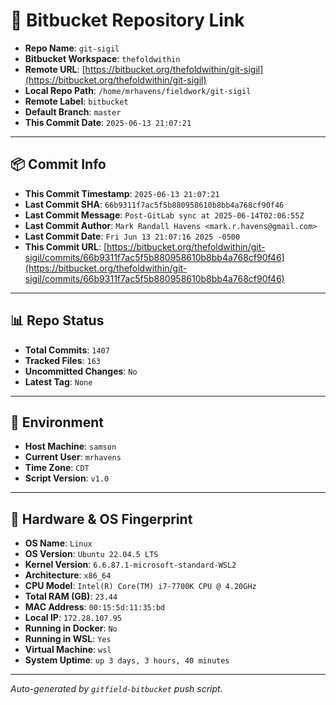 # 🔗 Bitbucket Repository Link

- **Repo Name**: `git-sigil`
- **Bitbucket Workspace**: `thefoldwithin`
- **Remote URL**: [https://bitbucket.org/thefoldwithin/git-sigil](https://bitbucket.org/thefoldwithin/git-sigil)
- **Local Repo Path**: `/home/mrhavens/fieldwork/git-sigil`
- **Remote Label**: `bitbucket`
- **Default Branch**: `master`
- **This Commit Date**: `2025-06-13 21:07:21`

---

## 📦 Commit Info

- **This Commit Timestamp**: `2025-06-13 21:07:21`
- **Last Commit SHA**: `66b9311f7ac5f5b880958610b8bb4a768cf90f46`
- **Last Commit Message**: `Post-GitLab sync at 2025-06-14T02:06:55Z`
- **Last Commit Author**: `Mark Randall Havens <mark.r.havens@gmail.com>`
- **Last Commit Date**: `Fri Jun 13 21:07:16 2025 -0500`
- **This Commit URL**: [https://bitbucket.org/thefoldwithin/git-sigil/commits/66b9311f7ac5f5b880958610b8bb4a768cf90f46](https://bitbucket.org/thefoldwithin/git-sigil/commits/66b9311f7ac5f5b880958610b8bb4a768cf90f46)

---

## 📊 Repo Status

- **Total Commits**: `1407`
- **Tracked Files**: `163`
- **Uncommitted Changes**: `No`
- **Latest Tag**: `None`

---

## 🧭 Environment

- **Host Machine**: `samson`
- **Current User**: `mrhavens`
- **Time Zone**: `CDT`
- **Script Version**: `v1.0`

---

## 🧬 Hardware & OS Fingerprint

- **OS Name**: `Linux`
- **OS Version**: `Ubuntu 22.04.5 LTS`
- **Kernel Version**: `6.6.87.1-microsoft-standard-WSL2`
- **Architecture**: `x86_64`
- **CPU Model**: `Intel(R) Core(TM) i7-7700K CPU @ 4.20GHz`
- **Total RAM (GB)**: `23.44`
- **MAC Address**: `00:15:5d:11:35:bd`
- **Local IP**: `172.28.107.95`
- **Running in Docker**: `No`
- **Running in WSL**: `Yes`
- **Virtual Machine**: `wsl`
- **System Uptime**: `up 3 days, 3 hours, 40 minutes`

---

_Auto-generated by `gitfield-bitbucket` push script._

